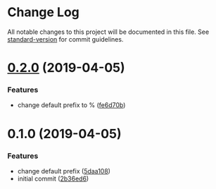 # Change Log

All notable changes to this project will be documented in this file. See [standard-version](https://github.com/conventional-changelog/standard-version) for commit guidelines.

# [0.2.0](https://github.com/angeloashmore/gatsby-remark-find-replace/compare/v0.1.0...v0.2.0) (2019-04-05)


### Features

* change default prefix to % ([fe6d70b](https://github.com/angeloashmore/gatsby-remark-find-replace/commit/fe6d70b))



# 0.1.0 (2019-04-05)


### Features

* change default prefix ([5daa108](https://github.com/angeloashmore/gatsby-remark-find-replace/commit/5daa108))
* initial commit ([2b36ed6](https://github.com/angeloashmore/gatsby-remark-find-replace/commit/2b36ed6))
